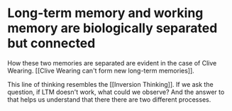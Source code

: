 # Long-term memory and working memory are biologically separated but connected

How these two memories are separated are evident in the case of Clive Wearing. [[Clive Wearing can't form new long-term memories]].

This line of thinking resembles the [[Inversion Thinking]]. If we ask the question, if LTM doesn't work, what could we observe? And the answer to that helps us understand that there there are two different processes.

<!-- #evergreen -->

<!-- {BearID:4A2926C4-F251-498E-A1A7-B1E268680A9D} -->

